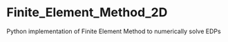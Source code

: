 # Finite_Element_Method_2D
Python implementation of Finite Element Method to numerically solve EDPs

